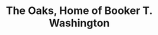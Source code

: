 ---
layout: repo
title: "The Oaks, Home of Booker T. Washington"
id: 11106
permalink: repos/11106/
---